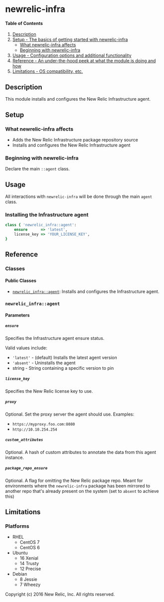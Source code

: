# newrelic-infra

#### Table of Contents

1. [Description](#description)
2. [Setup - The basics of getting started with newrelic-infra](#setup)
    * [What newrelic-infra affects](#what-newrelic-infra-affects)
    * [Beginning with newrelic-infra](#beginning-with-newrelic-infra)
3. [Usage - Configuration options and additional functionality](#usage)
4. [Reference - An under-the-hood peek at what the module is doing and how](#reference)
5. [Limitations - OS compatibility, etc.](#limitations)

## Description

This module installs and configures the New Relic Infrastructure agent.

## Setup

### What newrelic-infra affects

- Adds the New Relic Infrastructure package repository source
- Installs and configures the New Relic Infrastructure agent

### Beginning with newrelic-infra

Declare the main `::agent` class.

## Usage

All interactions with `newrelic-infra` will be done through the main `agent` class.

### Installing the Infrastructure agent

```ruby
class { 'newrelic_infra::agent':
    ensure      => 'latest',
    license_key => 'YOUR_LICENSE_KEY',
}
```

## Reference

### Classes

#### Public Classes

* [`newrelic_infra::agent`](#newrelic_infraagent): Installs and configures the Infrastructure agent.

### `newrelic_infra::agent`

#### Parameters

##### `ensure`

Specifies the Infrastructure agent ensure status.

Valid values include:

* `'latest'` - (default) Installs the latest agent version
* `'absent'` - Uninstalls the agent
* string - String containing a specific version to pin

##### `license_key`

Specifies the New Relic license key to use.

##### `proxy`

Optional. Set the proxy server the agent should use. Examples:
- `https://myproxy.foo.com:8080`
- `http://10.10.254.254`

##### `custom_attributes`

Optional. A hash of custom attributes to annotate the data from this agent instance.

##### `package_repo_ensure`

Optional. A flag for omitting the New Relic package repo. Meant for environments where the `newrelic-infra`
package has been mirrored to another repo that's already present on the system (set to `absent` to achieve this)

## Limitations

### Platforms

- RHEL
  - CentOS 7
  - CentOS 6
- Ubuntu
  - 16 Xenial
  - 14 Trusty
  - 12 Precise
- Debian
  - 8 Jessie
  - 7 Wheezy

Copyright (c) 2016 New Relic, Inc. All rights reserved.
